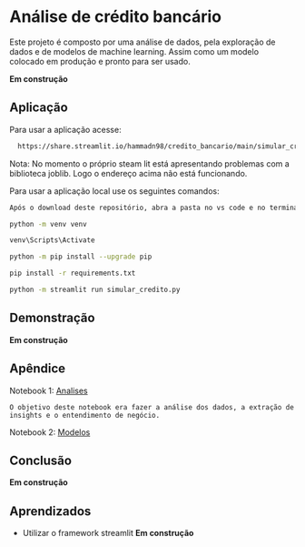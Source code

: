 
# Análise de crédito bancário  


Este projeto é composto por uma análise de dados, pela exploração de dados e de modelos de machine learning. Assim como um modelo colocado em produção e pronto para ser usado. 

**Em construção**


## Aplicação

Para usar a aplicação acesse:
 
```bash
  https://share.streamlit.io/hammadn98/credito_bancario/main/simular_credito.py
```
Nota: No momento o próprio steam lit está apresentando problemas com a biblioteca joblib. Logo o endereço acima não está funcionando.

Para usar a aplicação local use os seguintes comandos:

 
```bash
Após o download deste repositório, abra a pasta no vs code e no terminal digite:

python -m venv venv

venv\Scripts\Activate 

python -m pip install --upgrade pip

pip install -r requirements.txt

python -m streamlit run simular_credito.py

```


## Demonstração

**Em construção**


## Apêndice

Notebook 1: <a href="https://github.com/HammadN98/credito_bancario/blob/main/notebooks/Analise.ipynb">Analises</a>

    O objetivo deste notebook era fazer a análise dos dados, a extração de insights e o entendimento de negócio.



Notebook 2: <a href="https://github.com/HammadN98/credito_bancario/blob/main/notebooks/Modelos.ipynb">Modelos</a>



## Conclusão

**Em construção**
## Aprendizados

  * Utilizar o framework streamlit
**Em construção**
